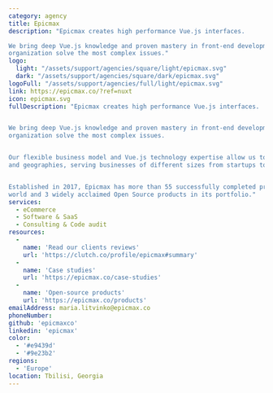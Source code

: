 ```yaml
---
category: agency
title: Epicmax
description: "Epicmax creates high performance Vue.js interfaces.

We bring deep Vue.js knowledge and proven mastery in front-end development to help your
organization solve the most complex issues."
logo: 
  light: "/assets/support/agencies/square/light/epicmax.svg"
  dark: "/assets/support/agencies/square/dark/epicmax.svg"
logoFull: "/assets/support/agencies/full/light/epicmax.svg"
link: https://epicmax.co/?ref=nuxt
icon: epicmax.svg
fullDescription: "Epicmax creates high performance Vue.js interfaces.


We bring deep Vue.js knowledge and proven mastery in front-end development to help your
organization solve the most complex issues.


Our flexible business model and Vue.js technology expertise allow us to work across industries
and geographies, serving businesses of different sizes from startups to large companies.


Established in 2017, Epicmax has more than 55 successfully completed projects all over the
world and 3 widely acclaimed Open Source products in its portfolio."
services:
  - eCommerce
  - Software & SaaS
  - Consulting & Code audit
resources:
  -
    name: 'Read our clients reviews'
    url: 'https://clutch.co/profile/epicmax#summary'
  -
    name: 'Case studies'
    url: 'https://epicmax.co/case-studies'
  -
    name: 'Open-source products'
    url: 'https://epicmax.co/products'
emailAddress: maria.litvinko@epicmax.co
phoneNumber:
github: 'epicmaxco'
linkedin: 'epicmax'
color:
  - '#e9439d'
  - '#9e23b2'
regions:
  - 'Europe'
location: Tbilisi, Georgia
---
```

